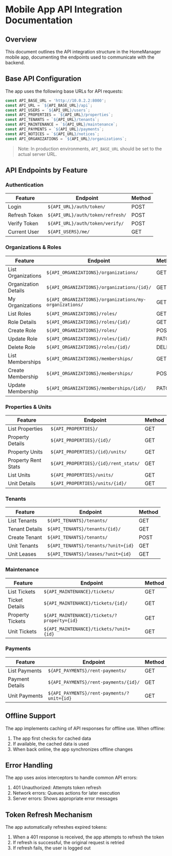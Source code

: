 # Mobile App API Integration Documentation

## Overview

This document outlines the API integration structure in the HomeManager mobile app, documenting the endpoints used to communicate with the backend.

## Base API Configuration

The app uses the following base URLs for API requests:

```javascript
const API_BASE_URL = 'http://10.0.2.2:8000';
const API_URL = `${API_BASE_URL}/api`;
const API_USERS = `${API_URL}/users`;
const API_PROPERTIES = `${API_URL}/properties`;
const API_TENANTS = `${API_URL}/tenants`;
const API_MAINTENANCE = `${API_URL}/maintenance`;
const API_PAYMENTS = `${API_URL}/payments`;
const API_NOTICES = `${API_URL}/notices`;
const API_ORGANIZATIONS = `${API_URL}/organizations`;
```

> Note: In production environments, `API_BASE_URL` should be set to the actual server URL.

## API Endpoints by Feature

### Authentication

| Feature | Endpoint | Method |
|---------|----------|--------|
| Login | `${API_URL}/auth/token/` | POST |
| Refresh Token | `${API_URL}/auth/token/refresh/` | POST |
| Verify Token | `${API_URL}/auth/token/verify/` | POST |
| Current User | `${API_USERS}/me/` | GET |

### Organizations & Roles

| Feature | Endpoint | Method |
|---------|----------|--------|
| List Organizations | `${API_ORGANIZATIONS}/organizations/` | GET |
| Organization Details | `${API_ORGANIZATIONS}/organizations/{id}/` | GET |
| My Organizations | `${API_ORGANIZATIONS}/organizations/my-organizations/` | GET |
| List Roles | `${API_ORGANIZATIONS}/roles/` | GET |
| Role Details | `${API_ORGANIZATIONS}/roles/{id}/` | GET |
| Create Role | `${API_ORGANIZATIONS}/roles/` | POST |
| Update Role | `${API_ORGANIZATIONS}/roles/{id}/` | PATCH |
| Delete Role | `${API_ORGANIZATIONS}/roles/{id}/` | DELETE |
| List Memberships | `${API_ORGANIZATIONS}/memberships/` | GET |
| Create Membership | `${API_ORGANIZATIONS}/memberships/` | POST |
| Update Membership | `${API_ORGANIZATIONS}/memberships/{id}/` | PATCH |

### Properties & Units

| Feature | Endpoint | Method |
|---------|----------|--------|
| List Properties | `${API_PROPERTIES}/` | GET |
| Property Details | `${API_PROPERTIES}/{id}/` | GET |
| Property Units | `${API_PROPERTIES}/{id}/units/` | GET |
| Property Rent Stats | `${API_PROPERTIES}/{id}/rent_stats/` | GET |
| List Units | `${API_PROPERTIES}/units/` | GET |
| Unit Details | `${API_PROPERTIES}/units/{id}/` | GET |

### Tenants

| Feature | Endpoint | Method |
|---------|----------|--------|
| List Tenants | `${API_TENANTS}/tenants/` | GET |
| Tenant Details | `${API_TENANTS}/tenants/{id}/` | GET |
| Create Tenant | `${API_TENANTS}/tenants/` | POST |
| Unit Tenants | `${API_TENANTS}/tenants/?unit={id}` | GET |
| Unit Leases | `${API_TENANTS}/leases/?unit={id}` | GET |

### Maintenance

| Feature | Endpoint | Method |
|---------|----------|--------|
| List Tickets | `${API_MAINTENANCE}/tickets/` | GET |
| Ticket Details | `${API_MAINTENANCE}/tickets/{id}/` | GET |
| Property Tickets | `${API_MAINTENANCE}/tickets/?property={id}` | GET |
| Unit Tickets | `${API_MAINTENANCE}/tickets/?unit={id}` | GET |

### Payments

| Feature | Endpoint | Method |
|---------|----------|--------|
| List Payments | `${API_PAYMENTS}/rent-payments/` | GET |
| Payment Details | `${API_PAYMENTS}/rent-payments/{id}/` | GET |
| Unit Payments | `${API_PAYMENTS}/rent-payments/?unit={id}` | GET |

## Offline Support

The app implements caching of API responses for offline use. When offline:

1. The app first checks for cached data
2. If available, the cached data is used
3. When back online, the app synchronizes offline changes

## Error Handling

The app uses axios interceptors to handle common API errors:

1. 401 Unauthorized: Attempts token refresh
2. Network errors: Queues actions for later execution
3. Server errors: Shows appropriate error messages

## Token Refresh Mechanism

The app automatically refreshes expired tokens:

1. When a 401 response is received, the app attempts to refresh the token
2. If refresh is successful, the original request is retried
3. If refresh fails, the user is logged out
